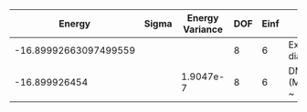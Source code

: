| Energy                | Sigma | Energy Variance | DOF | Einf | Method                   | Reference |
|-----------------------|-------|-----------------|-----|------|--------------------------|-----------|
| -16.89992663097499559 |       |                 | 8   | 6    | Exact diagonalization    | [code](https://github.com/varbench/methods/blob/main/scripts/Hubbard/square_16_P_4_6/ed_lattice_symmetries.sh) |
| -16.899926454         |       | 1.9047e-7       | 8   | 6    | DMRG (MaxBondDim ~ 3200) | TODO: ask Max |
